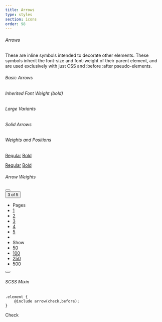 ```yaml
---
title: Arrows
type: styles
section: icons
order: 98
---
```


###### Arrows

These are inline symbols intended to decorate other elements. These symbols inherit the font-size and font-weight of their parent element, and are used exclusively with just CSS and :before :after pseudo-elements.

###### Basic Arrows

<span class="arrow-up"></span>
<span class="arrow-right"></span>
<span class="arrow-down"></span>
<span class="arrow-left"></span>
<span class="arrow-close"></span>
<span class="arrow-vertical"></span>
<span class="arrow-horizontal"></span>
<span class="arrow-check"></span>
<span class="arrow-moveup"></span>
<span class="arrow-moveright"></span>
<span class="arrow-movedown"></span>
<span class="arrow-moveleft"></span>

###### Inherited Font Weight (bold)

<div class="text-bold">
	<span class="arrow-up"></span>
	<span class="arrow-right"></span>
	<span class="arrow-down"></span>
	<span class="arrow-left"></span>
	<span class="arrow-close"></span>
	<span class="arrow-vertical"></span>
	<span class="arrow-horizontal"></span>
	<span class="arrow-check"></span>
	<span class="arrow-moveup"></span>
	<span class="arrow-moveright"></span>
	<span class="arrow-movedown"></span>
	<span class="arrow-moveleft"></span>
</div>

###### Large Variants

<span class="arrow-up arrow-large"></span>
<span class="arrow-right arrow-large"></span>
<span class="arrow-down arrow-large"></span>
<span class="arrow-left arrow-large"></span>
<span class="arrow-close arrow-large"></span>

###### Solid Arrows

<span class="arrow-north"></span>
<span class="arrow-east"></span>
<span class="arrow-south"></span>
<span class="arrow-west"></span>

###### Weights and Positions

<a href="#" class="btn btn-lg btn-default arrow-before-left">Regular</a>
<a href="#" class="btn btn-lg btn-default arrow-right text-bold">Bold</a>

<a href="#" class="btn btn-lg btn-primary arrow-before-left">Regular</a>
<a href="#" class="btn btn-lg btn-primary arrow-right text-bold">Bold</a>

###### Arrow Weights

<div class="btn-group">
	<button type="button" class="btn btn-default arrow-left arrow-large"></button>
	<div class="btn-group dropdown" >
		<button type="button" class="btn btn-default arrow-down" data-toggle="dropdown">3 of 5</button>
		<ul class="dropdown-menu">
			<li class="dropdown-header">Pages</li>
			<li><a href="#">1</a></li>
			<li><a href="#">2</a></li>
			<li><a href="#">3</a></li>
			<li><a href="#">4</a></li>
			<li><a href="#">5</a></li>
			<li class="divider"></li>
			<li class="dropdown-header">Show</li>
			<li><a href="#">50</a></li>
			<li><a href="#">100</a></li>
			<li><a href="#">250</a></li>
			<li><a href="#">500</a></li>
		</ul>
	</div>
	<button type="button" class="btn btn-default arrow-right arrow-large"></button>
</div>

###### SCSS Mixin

	.element {
		@include arrow(check,before);
	}

<span class="btn btn-default arrow-mixin">Check</span>

